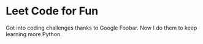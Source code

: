 # Leet Code for Fun
Got into coding challenges thanks to Google Foobar. Now I do them to keep learning more Python.
